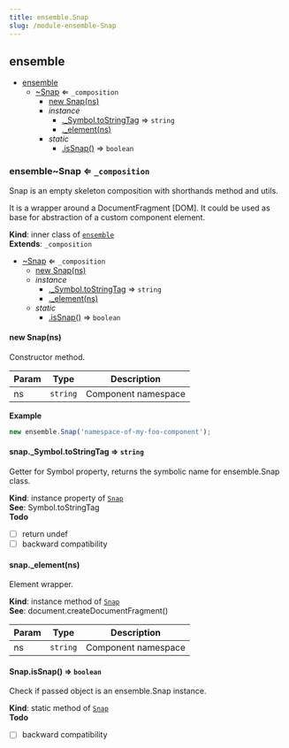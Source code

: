 ```yaml
---
title: ensemble.Snap
slug: /module-ensemble-Snap
---
```

<a name="module_ensemble"></a>

## ensemble

* [ensemble](#module_ensemble)
    * [~Snap](#module_ensemble..Snap) ⇐ <code>\_composition</code>
        * [new Snap(ns)](#new_module_ensemble..Snap_new)
        * _instance_
            * [._Symbol.toStringTag](#module_ensemble..Snap+_Symbol.toStringTag) ⇒ <code>string</code>
            * [._element(ns)](#module_ensemble..Snap+_element)
        * _static_
            * [.isSnap()](#module_ensemble..Snap.isSnap) ⇒ <code>boolean</code>

<a name="module_ensemble..Snap"></a>

### ensemble~Snap ⇐ <code>\_composition</code>
Snap is an empty skeleton composition with shorthands method and utils.

It is a wrapper around a DocumentFragment [DOM].
It could be used as base for abstraction of a custom component element.

**Kind**: inner class of [<code>ensemble</code>](#module_ensemble)  
**Extends**: <code>\_composition</code>  

* [~Snap](#module_ensemble..Snap) ⇐ <code>\_composition</code>
    * [new Snap(ns)](#new_module_ensemble..Snap_new)
    * _instance_
        * [._Symbol.toStringTag](#module_ensemble..Snap+_Symbol.toStringTag) ⇒ <code>string</code>
        * [._element(ns)](#module_ensemble..Snap+_element)
    * _static_
        * [.isSnap()](#module_ensemble..Snap.isSnap) ⇒ <code>boolean</code>

<a name="new_module_ensemble..Snap_new"></a>

#### new Snap(ns)
Constructor method.


| Param | Type | Description |
| --- | --- | --- |
| ns | <code>string</code> | Component namespace |

**Example**  
```js
new ensemble.Snap('namespace-of-my-foo-component');
```
<a name="module_ensemble..Snap+_Symbol.toStringTag"></a>

#### snap.\_Symbol.toStringTag ⇒ <code>string</code>
Getter for Symbol property, returns the symbolic name for ensemble.Snap class.

**Kind**: instance property of [<code>Snap</code>](#module_ensemble..Snap)  
**See**: Symbol.toStringTag  
**Todo**

- [ ] return undef
- [ ] backward compatibility

<a name="module_ensemble..Snap+_element"></a>

#### snap.\_element(ns)
Element wrapper.

**Kind**: instance method of [<code>Snap</code>](#module_ensemble..Snap)  
**See**: document.createDocumentFragment()  

| Param | Type | Description |
| --- | --- | --- |
| ns | <code>string</code> | Component namespace |

<a name="module_ensemble..Snap.isSnap"></a>

#### Snap.isSnap() ⇒ <code>boolean</code>
Check if passed object is an ensemble.Snap instance.

**Kind**: static method of [<code>Snap</code>](#module_ensemble..Snap)  
**Todo**

- [ ] backward compatibility

